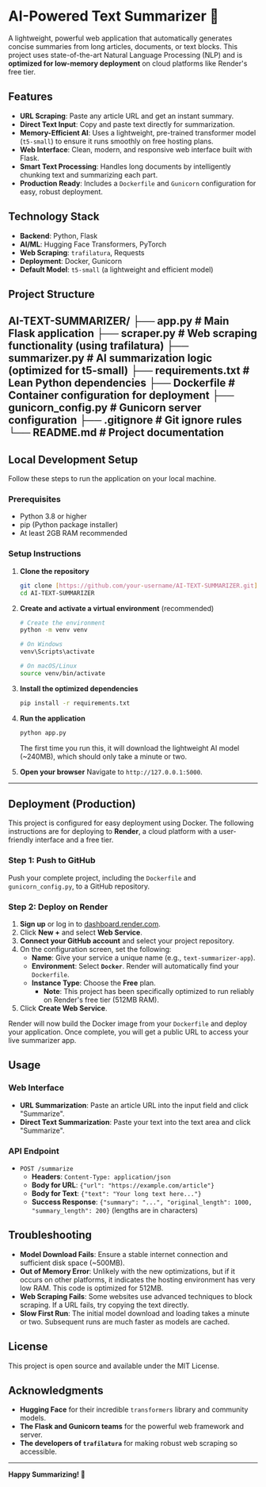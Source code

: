 # AI-Powered Text Summarizer 📝

A lightweight, powerful web application that automatically generates concise summaries from long articles, documents, or text blocks. This project uses state-of-the-art Natural Language Processing (NLP) and is **optimized for low-memory deployment** on cloud platforms like Render's free tier.

## Features

- **URL Scraping**: Paste any article URL and get an instant summary.
- **Direct Text Input**: Copy and paste text directly for summarization.
- **Memory-Efficient AI**: Uses a lightweight, pre-trained transformer model (`t5-small`) to ensure it runs smoothly on free hosting plans.
- **Web Interface**: Clean, modern, and responsive web interface built with Flask.
- **Smart Text Processing**: Handles long documents by intelligently chunking text and summarizing each part.
- **Production Ready**: Includes a `Dockerfile` and `Gunicorn` configuration for easy, robust deployment.

## Technology Stack

- **Backend**: Python, Flask
- **AI/ML**: Hugging Face Transformers, PyTorch
- **Web Scraping**: `trafilatura`, Requests
- **Deployment**: Docker, Gunicorn
- **Default Model**: `t5-small` (a lightweight and efficient model)

## Project Structure
AI-TEXT-SUMMARIZER/
├── app.py              # Main Flask application
├── scraper.py          # Web scraping functionality (using trafilatura)
├── summarizer.py       # AI summarization logic (optimized for t5-small)
├── requirements.txt    # Lean Python dependencies
├── Dockerfile          # Container configuration for deployment
├── gunicorn_config.py  # Gunicorn server configuration
├── .gitignore          # Git ignore rules
└── README.md           # Project documentation 
---

## Local Development Setup

Follow these steps to run the application on your local machine.

### Prerequisites

- Python 3.8 or higher
- pip (Python package installer)
- At least 2GB RAM recommended

### Setup Instructions

1.  **Clone the repository**
    ```bash
    git clone [https://github.com/your-username/AI-TEXT-SUMMARIZER.git](https://github.com/your-username/AI-TEXT-SUMMARIZER.git)
    cd AI-TEXT-SUMMARIZER
    ```

2.  **Create and activate a virtual environment** (recommended)
    ```bash
    # Create the environment
    python -m venv venv
    
    # On Windows
    venv\Scripts\activate
    
    # On macOS/Linux
    source venv/bin/activate
    ```

3.  **Install the optimized dependencies**
    ```bash
    pip install -r requirements.txt
    ```

4.  **Run the application**
    ```bash
    python app.py
    ```
    The first time you run this, it will download the lightweight AI model (~240MB), which should only take a minute or two.

5.  **Open your browser**
    Navigate to `http://127.0.0.1:5000`.

---

## Deployment (Production)

This project is configured for easy deployment using Docker. The following instructions are for deploying to **Render**, a cloud platform with a user-friendly interface and a free tier.

### Step 1: Push to GitHub

Push your complete project, including the `Dockerfile` and `gunicorn_config.py`, to a GitHub repository.

### Step 2: Deploy on Render

1.  **Sign up** or log in to [dashboard.render.com](https://dashboard.render.com).
2.  Click **New +** and select **Web Service**.
3.  **Connect your GitHub account** and select your project repository.
4.  On the configuration screen, set the following:
    - **Name**: Give your service a unique name (e.g., `text-summarizer-app`).
    - **Environment**: Select **`Docker`**. Render will automatically find your `Dockerfile`.
    - **Instance Type**: Choose the **Free** plan.
      - **Note**: This project has been specifically optimized to run reliably on Render's free tier (512MB RAM).
5.  Click **Create Web Service**.

Render will now build the Docker image from your `Dockerfile` and deploy your application. Once complete, you will get a public URL to access your live summarizer app.

## Usage

### Web Interface

- **URL Summarization**: Paste an article URL into the input field and click "Summarize".
- **Direct Text Summarization**: Paste your text into the text area and click "Summarize".

### API Endpoint

- `POST /summarize`
  - **Headers**: `Content-Type: application/json`
  - **Body for URL**: `{"url": "https://example.com/article"}`
  - **Body for Text**: `{"text": "Your long text here..."}`
  - **Success Response**: `{"summary": "...", "original_length": 1000, "summary_length": 200}` (lengths are in characters)

## Troubleshooting

- **Model Download Fails**: Ensure a stable internet connection and sufficient disk space (~500MB).
- **Out of Memory Error**: Unlikely with the new optimizations, but if it occurs on other platforms, it indicates the hosting environment has very low RAM. This code is optimized for 512MB.
- **Web Scraping Fails**: Some websites use advanced techniques to block scraping. If a URL fails, try copying the text directly.
- **Slow First Run**: The initial model download and loading takes a minute or two. Subsequent runs are much faster as models are cached.

## License

This project is open source and available under the MIT License.

## Acknowledgments

- **Hugging Face** for their incredible `transformers` library and community models.
- **The Flask and Gunicorn teams** for the powerful web framework and server.
- **The developers of `trafilatura`** for making robust web scraping so accessible.

---

**Happy Summarizing! 🚀**
